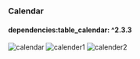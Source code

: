 ### Calendar
#### dependencies:table_calendar: ^2.3.3
![calendar](https://user-images.githubusercontent.com/69578414/135463371-e02fe32c-dfdc-4dd4-bfed-a7ad163191a5.PNG)
![calender1](https://user-images.githubusercontent.com/69578414/135463432-d914421e-d41f-44fc-938a-30c29f1098cf.PNG)
![calender2](https://user-images.githubusercontent.com/69578414/135463548-d801ce44-921a-4544-beb3-407989cde119.PNG)



